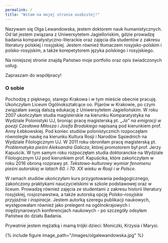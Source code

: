 ```yaml
---
permalink: /
title: "Witam na mojej stronie osobistej!"
---
```


Nazywam się Olga Lewandowska, jestem doktorem nauk humanistycznych. Od lat jestem związana z Uniwersytetem Jagiellońskim, gdzie prowadzę badania komparatystyczno-literackie oraz zajęcia dla studentów z zakresu literatury polskiej i rosyjskiej. Jestem również tłumaczem rosyjsko-polskim i polsko-rosyjskim, a także korepetytorem języka polskiego i rosyjskiego.

Na niniejszej stronie znajdą Państwo moje portfolio oraz opis świadczonych usług.

Zapraszam do współpracy!

### O sobie
Pochodzę z pięknego, starego Krakowa i w tym mieście obecnie pracuję. Ukończyłam Liceum Ogólnokształcące oo. Pijarów w Krakowie, po czym związałam swoją dalszą edukację z Uniwersytetem Jagiellońskim. W roku 2007 ukończyłam studia magisterskie na kierunku Komparatystyka na Wydziale Polonistyki UJ, broniąc pracę magisterską pt. _„Ja” na emigracji w poezji Czesława Miłosza i Josifa Brodskiego_ napisaną pod kierunkiem prof. Anny Łebkowskiej. Pod koniec studiów polonistycznich rozpoczęłam równolegle naukę na kierunku Kultura Rosji i Narodów Sąsiednich na Wydziale Filologicznym UJ. W 2011 roku obroniłam pracę magisterską pt. _Problematyka pieśni Aleksandra Galicza_, której promotorem był prof. Jerzy Kapuścik. W tym samym roku rozpoczęłam studia doktoranckie na Wydziale Filologicznym UJ pod kierunkiem prof. Kapuścika, które zakończyłam w roku 2016 obroną rozprawy pt. _Tekstowo-kulturowy wymiar fenomenu pieśni autorskiej w latach 60. i 70. XX wieku w Rosji i w Polsce_.

W ramach studiów ukończyłam kurs przygotowania pedagogicznego, zakończony praktykami nauczycielskimi w szkole podstawowej oraz w liceum. Prowadzę również zajęcia ze studentami z zakresu historii literatury rosyjskiej, rosjoznawstwa, a także autorską opcję _Polsko-rosyjskie przyjaźnie i inspiracje_. Jestem autorką szeregu publikacji naukowych, występowałam również jako prelegent na ogólnokrajowych i międzynarowych konferencjach naukowych - po szczegóły odsyłam Państwa do działu Badania.

Prywatnie jestem mężatką i mamą trójki dzieci: Moniczki, Krzysia i Marysi.

{% include figure image_path="/images/olgalewandowska.jpg" %}
